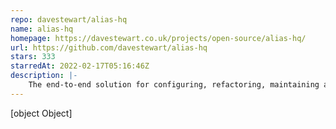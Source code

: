 ```yaml
---
repo: davestewart/alias-hq
name: alias-hq
homepage: https://davestewart.co.uk/projects/open-source/alias-hq/
url: https://github.com/davestewart/alias-hq
stars: 333
starredAt: 2022-02-17T05:16:46Z
description: |-
    The end-to-end solution for configuring, refactoring, maintaining and using path aliases
---
```


[object Object]
